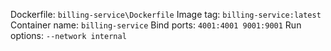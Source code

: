 Dockerfile: `billing-service\Dockerfile`
Image tag: `billing-service:latest`
Container name: `billing-service`
Bind ports: `4001:4001 9001:9001`
Run options: `--network internal`
